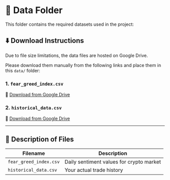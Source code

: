# 📂 Data Folder

This folder contains the required datasets used in the project:

## ⬇️ Download Instructions

Due to file size limitations, the data files are hosted on Google Drive.

Please download them manually from the following links and place them in this `data/` folder:

### 1. `fear_greed_index.csv`
📎 [Download from Google Drive]((https://drive.google.com/file/d/1GndgAt3amBvi7BDXQT7zp5k8tJpOFlD1/view?usp=sharing))

### 2. `historical_data.csv`
📎 [Download from Google Drive]([https://drive.google.com/file/d/12lwrjFN5fbPZ6INEdXlf_rJkum0WT0LV/view?usp=sharing])

---

## 📘 Description of Files

| Filename                | Description                              |
|-------------------------|------------------------------------------|
| `fear_greed_index.csv`  | Daily sentiment values for crypto market |
| `historical_data.csv`   | Your actual trade history                |



